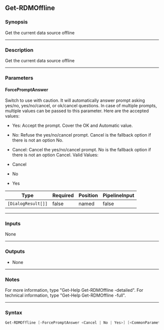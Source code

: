 Get-RDMOffline
--------------

### Synopsis
Get the current data source offline

---

### Description

Get the current data source offline

---

### Parameters
#### **ForcePromptAnswer**
Switch to use with caution. It will automatically answer prompt asking yes/no, yes/no/cancel, or ok/cancel questions. In case of multiple prompts, multiple values can be passed to this parameter. Here are the accepted values:
* Yes: Accept the prompt. Cover the OK and Automatic value.
* No: Refuse the yes/no/cancel prompt. Cancel is the fallback option if there is not an option No.
* Cancel: Cancel the yes/no/cancel prompt. No is the fallback option if there is not an option Cancel.
Valid Values:

* Cancel
* No
* Yes

|Type              |Required|Position|PipelineInput|
|------------------|--------|--------|-------------|
|`[DialogResult[]]`|false   |named   |false        |

---

### Inputs
None

---

### Outputs
* None

---

### Notes
For more information, type "Get-Help Get-RDMOffline -detailed". For technical information, type "Get-Help Get-RDMOffline -full".

---

### Syntax
```PowerShell
Get-RDMOffline [-ForcePromptAnswer <Cancel | No | Yes>] [<CommonParameters>]
```
